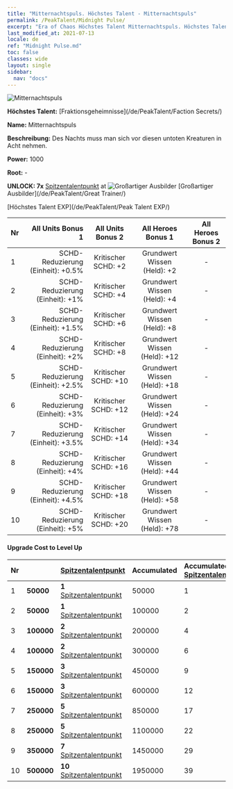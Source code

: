 ```yaml
---
title: "Mitternachtspuls. Höchstes Talent - Mitternachtspuls"
permalink: /PeakTalent/Midnight Pulse/
excerpt: "Era of Chaos Höchstes Talent Mitternachtspuls. Höchstes Talent Mitternachtspuls. Mitternachtspuls"
last_modified_at: 2021-07-13
locale: de
ref: "Midnight Pulse.md"
toc: false
classes: wide
layout: single
sidebar:
  nav: "docs"
---
```


  ![Mitternachtspuls](/images/pt/talent_3009.png)

  **Höchstes Talent:** [Fraktionsgeheimnisse](/de/PeakTalent/Faction Secrets/)

  **Name:** Mitternachtspuls

  **Beschreibung:** Des Nachts muss man sich vor diesen untoten Kreaturen in Acht nehmen.

  **Power:** 1000

  **Root:** -

  **UNLOCK: 7x** [Spitzentalentpunkt](/ItemsDE/con_934/) at ![Großartiger Ausbilder](/images/pt/talent_3001.png) [Großartiger Ausbilder](/de/PeakTalent/Great Trainer/)

  [Höchstes Talent EXP](/de/PeakTalent/Peak Talent EXP/)

  | Nr | All Units Bonus 1 | All Units Bonus 2 | All Heroes Bonus 1 | All Heroes Bonus 2 |
  |:---|--------------:|:-------------:|:-------------:|:-------------:|
  | 1 | SCHD-Reduzierung (Einheit): +0.5% | Kritischer SCHD: +2 | Grundwert Wissen (Held): +2 | - |
  | 2 | SCHD-Reduzierung (Einheit): +1% | Kritischer SCHD: +4 | Grundwert Wissen (Held): +4 | - |
  | 3 | SCHD-Reduzierung (Einheit): +1.5% | Kritischer SCHD: +6 | Grundwert Wissen (Held): +8 | - |
  | 4 | SCHD-Reduzierung (Einheit): +2% | Kritischer SCHD: +8 | Grundwert Wissen (Held): +12 | - |
  | 5 | SCHD-Reduzierung (Einheit): +2.5% | Kritischer SCHD: +10 | Grundwert Wissen (Held): +18 | - |
  | 6 | SCHD-Reduzierung (Einheit): +3% | Kritischer SCHD: +12 | Grundwert Wissen (Held): +24 | - |
  | 7 | SCHD-Reduzierung (Einheit): +3.5% | Kritischer SCHD: +14 | Grundwert Wissen (Held): +34 | - |
  | 8 | SCHD-Reduzierung (Einheit): +4% | Kritischer SCHD: +16 | Grundwert Wissen (Held): +44 | - |
  | 9 | SCHD-Reduzierung (Einheit): +4.5% | Kritischer SCHD: +18 | Grundwert Wissen (Held): +58 | - |
  | 10 | SCHD-Reduzierung (Einheit): +5% | Kritischer SCHD: +20 | Grundwert Wissen (Held): +78 | - |


#### Upgrade Cost to Level Up

  | Nr | <i class="fas fa-coins"/> | [Spitzentalentpunkt](/ItemsDE/con_934/) | Accumulated <i class="fas fa-coins"/> | Accumulated [Spitzentalentpunkt](/ItemsDE/con_934/) |
  |:---|:--------------|:-------------|:-------------|:-------------|
  | 1 | **50000** | **1** [Spitzentalentpunkt](/ItemsDE/con_934/) | 50000 | 1 |
  | 2 | **50000** | **1** [Spitzentalentpunkt](/ItemsDE/con_934/) | 100000 | 2 |
  | 3 | **100000** | **2** [Spitzentalentpunkt](/ItemsDE/con_934/) | 200000 | 4 |
  | 4 | **100000** | **2** [Spitzentalentpunkt](/ItemsDE/con_934/) | 300000 | 6 |
  | 5 | **150000** | **3** [Spitzentalentpunkt](/ItemsDE/con_934/) | 450000 | 9 |
  | 6 | **150000** | **3** [Spitzentalentpunkt](/ItemsDE/con_934/) | 600000 | 12 |
  | 7 | **250000** | **5** [Spitzentalentpunkt](/ItemsDE/con_934/) | 850000 | 17 |
  | 8 | **250000** | **5** [Spitzentalentpunkt](/ItemsDE/con_934/) | 1100000 | 22 |
  | 9 | **350000** | **7** [Spitzentalentpunkt](/ItemsDE/con_934/) | 1450000 | 29 |
  | 10 | **500000** | **10** [Spitzentalentpunkt](/ItemsDE/con_934/) | 1950000 | 39 |
